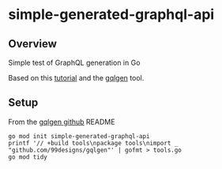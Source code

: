 # simple-generated-graphql-api

## Overview

Simple test of GraphQL generation in Go

Based on this [tutorial](https://www.howtographql.com/graphql-go/1-getting-started/) and the [gqlgen](https://github.com/99designs/gqlgen) tool.


## Setup

From the [gqlgen github](https://github.com/99designs/gqlgen) README

```
go mod init simple-generated-graphql-api
printf '// +build tools\npackage tools\nimport _ "github.com/99designs/gqlgen"' | gofmt > tools.go
go mod tidy
```
